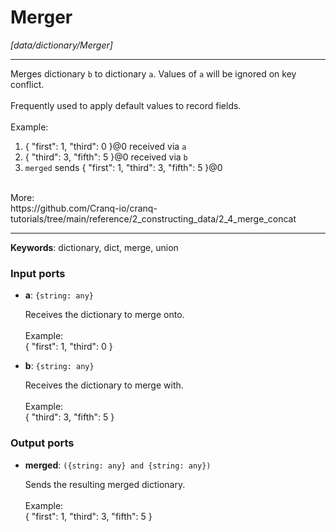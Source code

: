# Merger

_[data/dictionary/Merger]_

---

Merges dictionary `b` to dictionary `a`. Values of `a` will be ignored on key conflict.<br>
<br>
Frequently used to apply default values to record fields.<br>
<br>
Example:<br>
1. { "first": 1, "third": 0 }@0 received via `a`<br>
2. { "third": 3, "fifth": 5 }@0 received via `b`<br>
3. `merged` sends { "first": 1, "third": 3, "fifth": 5 }@0<br>
<br>
More:<br>
https://github.com/Cranq-io/cranq-tutorials/tree/main/reference/2_constructing_data/2_4_merge_concat<br>

---

__Keywords__: dictionary, dict, merge, union

### Input ports

* __a__: ` {string: any} `

    Receives the dictionary to merge onto.<br>
    <br>
    Example:<br>
    { "first": 1, "third": 0 }<br>


* __b__: ` {string: any} `

    Receives the dictionary to merge with.<br>
    <br>
    Example:<br>
    { "third": 3, "fifth": 5 }<br>

### Output ports

* __merged__: ` ({string: any} and {string: any}) `

    Sends the resulting merged dictionary.<br>
    <br>
    Example:<br>
    { "first": 1, "third": 3, "fifth": 5 }<br>

